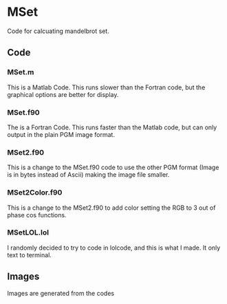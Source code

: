 # MSet
Code for calcuating mandelbrot set.
## Code
### MSet.m
This is a Matlab Code. This runs slower than the Fortran code, but the graphical options are better for display.
### MSet.f90
The is a Fortran Code. This runs faster than the Matlab code, but can only output in the plain PGM image format.
### MSet2.f90
This is a change to the MSet.f90 code to use the other PGM format (Image is in bytes instead of Ascii) making the image file smaller.
### MSet2Color.f90
This is a change to the MSet2.f90 to add color setting the RGB to 3 out of phase cos functions.
### MSetLOL.lol
I randomly decided to try to code in lolcode, and this is what I made. It only text to terminal.
## Images
Images are generated from the codes
